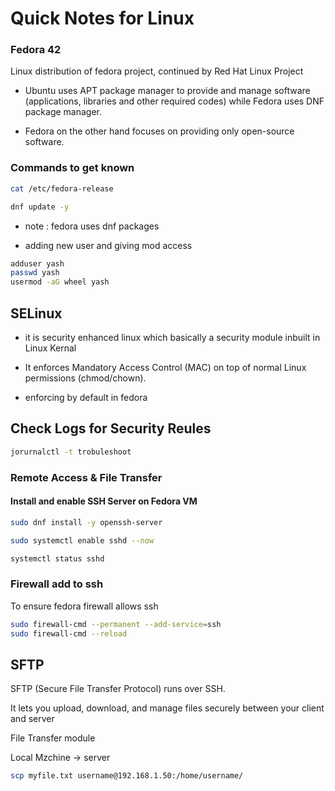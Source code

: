 # Quick Notes for Linux


### Fedora 42 

Linux distribution of fedora project, continued by Red Hat Linux Project 

- Ubuntu uses APT package manager to provide and manage software (applications, libraries and other required codes) while Fedora uses DNF package manager.

-  Fedora on the other hand focuses on providing only open-source software.




### Commands to get known 

```bash
cat /etc/fedora-release
```



```bash 
dnf update -y
```
- note : fedora uses dnf packages 


- adding new user and giving mod access 
```bash
adduser yash
passwd yash 
usermod -aG wheel yash 
```



## SELinux 

- it is security enhanced linux which basically a security module inbuilt in Linux Kernal 

- It enforces Mandatory Access Control (MAC) on top of normal Linux permissions (chmod/chown).

- enforcing by default in fedora 



## Check Logs for Security Reules

```bash 
jorurnalctl -t trobuleshoot 
```



### Remote Access & File Transfer


####  Install and enable SSH Server on Fedora VM 

```bash
sudo dnf install -y openssh-server

sudo systemctl enable sshd --now

systemctl status sshd
```


### Firewall add to ssh 

To ensure fedora firewall allows ssh 
```bash 
sudo firewall-cmd --permanent --add-service=ssh
sudo firewall-cmd --reload
```

## SFTP 

SFTP (Secure File Transfer Protocol) runs over SSH.

It lets you upload, download, and manage files securely between your client and server 


File Transfer module

Local Mzchine -> server
```bash 
scp myfile.txt username@192.168.1.50:/home/username/
```


